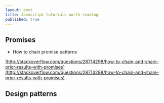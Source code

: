```yaml
---
layout: post
title: Javascript tutorials worth reading
published: true
---
```


## Promises

* How to chain promise patterns

[http://stackoverflow.com/questions/28714298/how-to-chain-and-share-prior-results-with-promises](http://stackoverflow.com/questions/28714298/how-to-chain-and-share-prior-results-with-promises)


## Design patterns
